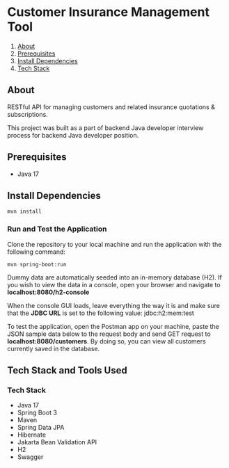 # Customer Insurance Management Tool

1. [About](#about)
2. [Prerequisites](#prerequisites)
3. [Install Dependencies](#dependencies)
4. [Tech Stack](#techstack)

## About<a name="about"></a>

RESTful API for managing customers and related insurance quotations & subscriptions.

This project was built as a part of backend Java developer interview process for backend Java developer position.

## Prerequisites<a name="prerequisites"></a>
* Java 17

## Install Dependencies<a name="dependencies"></a>
```shell
mvn install
```

### Run and Test the Application
Clone the repository to your local machine and run the application with the following command:

```shell
mvn spring-boot:run
```

Dummy data are automatically seeded into an in-memory database (H2). If you wish to view the data in a console, open your browser and navigate to **localhost:8080/h2-console**

When the console GUI loads, leave everything the way it is and make sure that the **JDBC URL** is set to the following value: jdbc:h2:mem:test

To test the application, open the Postman app on your machine, paste the JSON sample data below to the request body and send GET request to **localhost:8080/customers**. By doing so, you can view all customers currently saved in the database.

## Tech Stack and Tools Used<a name="techstack"></a>
### Tech Stack
* Java 17
* Spring Boot 3
* Maven
* Spring Data JPA
* Hibernate
* Jakarta Bean Validation API
* H2
* Swagger
